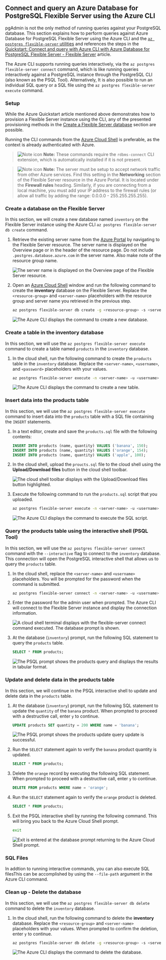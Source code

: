 ## Connect and query an Azure Database for PostgreSQL Flexible Server using the Azure CLI

pgAdmin is not the only method of running queries against your PostgreSQL database. This section explains how to perform queries against Azure Database for PostgreSQL Flexible Server using the Azure CLI and the [`az postgres flexible-server` utilities](https://learn.microsoft.com/cli/azure/postgres/flexible-server?view=azure-cli-latest) and references the steps in the [Quickstart: Connect and query with Azure CLI with Azure Database for PostgreSQL Flexible Server - Flexible Server](https://learn.microsoft.com/azure/postgresql/flexible-server/connect-azure-cli#create-a-database) article.

The Azure CLI supports running queries interactively, via the `az postgres flexible-server connect` command, which is like running queries interactively against a PostgreSQL instance through the PostgreSQL CLI (also known as the PSQL Tool). Alternatively, It is also possible to run an individual SQL query or a SQL file using the `az postgres flexible-server execute` command.

### Setup

While the Azure Quickstart article mentioned above demonstrates how to provision a Flexible Server instance using the CLI, any of the presented provisioning methods in the [Create a Flexible Server database](./03_00_Getting_Started_Provision_PostgreSQL_Flexible_Server.md) section are possible.

Running the CLI commands from the [Azure Cloud Shell](https://shell.azure.com) is preferable, as the context is already authenticated with Azure.

>![Note icon](media/note.png "Note") **Note:** These commands require the `rdbms-connect` CLI extension, which is automatically installed if it is not present.

>![Note icon](media/note.png "Note") **Note:** The server must be setup to accept network traffic from other Azure services. Find this setting in the **Networking** section of the Flexible Server resource in the Azure Portal. It is located under the **Firewall rules** heading. Similarly, if you are connecting from a local machine, you must add your IP address to the firewall rules (or allow all traffic by adding the range: 0.0.0.0 - 255.255.255.255).

### Create a database on the Flexible Server

In this section, we will create a new database named `inventory` on the Flexible Server instance using the Azure CLI `az postgres flexible-server db create` command.

1. Retrieve the existing server name from the [Azure Portal](https://portal.azure.com) by navigating to the Flexible Server resource. The server name is displayed on the Overview page or in the header of the resource page. Do not include `.postgres.database.azure.com` in the server name. Also make note of the resource group name.

    ![The server name is displayed on the Overview page of the Flexible Server resource.](media/azure-portal-flexible-server-overview-server-name.png "Azure Portal server name")

2. Open an [Azure Cloud Shell](https://shell.azure.com/) window and run the following command to create the **inventory** database on the Flexible Server. Replace the `<resource-group>` and `<server-name>` placeholders with the resource group and server name you retrieved in the previous step.

    ```bash
    az postgres flexible-server db create -g <resource-group> -s <server-name> -d inventory
    ```

    ![The Azure CLI displays the command to create a new database.](media/az-postgres-flexible-server-create-database.png "Azure CLI create database")

### Create a table in the inventory database

In this section, we will use the `az postgres flexible-server execute` command to create a table named `products` in the `inventory` database.

1. In the cloud shell, run the following command to create the `products` table in the `inventory` database. Replace the `<server-name>`, `<username>`, and `<password>` placeholders with your values.

    ```bash
    az postgres flexible-server execute -n <server-name> -u <username> -p <password> -d inventory -q "CREATE TABLE products (id serial PRIMARY KEY, name VARCHAR(50), quantity INTEGER);"
    ```

    ![The Azure CLI displays the command to create a new table.](media/az-postgres-flexible-server-create-table.png "Azure CLI create table")

### Insert data into the products table

In this section, we will use the `az postgres flexible-server execute` command to insert data into the `products` table with a SQL file containing the `INSERT` statements.

1. In a text editor, create and save the `products.sql` file with the following contents:

    ```sql
    INSERT INTO products (name, quantity) VALUES ('banana', 150);
    INSERT INTO products (name, quantity) VALUES ('orange', 154);
    INSERT INTO products (name, quantity) VALUES ('apple', 100);
    ```

2. In the cloud shell, upload the `proucts.sql` file to the cloud shell using the **Upload/Download files** button in the cloud shell toolbar.

    ![The cloud shell toolbar displays with the Upload/Download files button highlighted.](media/cloud-shell-upload-download-files.png "Upload/Download files")

3. Execute the following command to run the `products.sql` script that you uploaded.

    ```bash
    az postgres flexible-server execute -n <server-name> -u <username> -p <password> -d inventory -f products.sql
    ```

    ![The Azure CLI displays the command to execute the SQL script.](media/az-postgres-flexible-server-execute-script.png "Azure CLI execute script")

### Query the products table using the interactive shell (PSQL Tool)

In this section, we will use the `az postgres flexible-server connect` command with the `--interactive` flag to connect to the `inventory` database. This connection will open the PostgreSQL interactive shell that allows us to query the `products` table.

1. In the cloud shell, replace the `<server-name>` and `<username>` placeholders. You will be prompted for the password when the command is submitted.

    ```bash
    az postgres flexible-server connect -n <server-name> -u <username> -d inventory --interactive
    ```

2. Enter the password for the admin user when prompted. The Azure CLI will connect to the Flexible Server instance and display the connection information.

    ![A cloud shell terminal displays with the flexible-server connect command executed. The database prompt is shown.](media/db-connected-cli-postgres-prompt.png "Connect to the Flexible Server admin database: inventory")

3. At the database (`inventory`) prompt, run the following SQL statement to query the `products` table.

    ```sql
    SELECT * FROM products;
    ```

    ![The PSQL prompt shows the products query and displays the results in tabular format.](media/cli_psql_products_selection.png "PSQL products query result")

### Update and delete data in the products table

In this section, we will continue in the PSQL interactive shell to update and delete data in the `products` table.

1. At the database (`inventory`) prompt, run the following SQL statement to update the `quantity` of the `banana` product. When prompted to proceed with a destructive call, enter `y` to continue.

    ```sql
    UPDATE products SET quantity = 200 WHERE name = 'banana';
    ```

    ![The PSQL prompt shows the products update query update is successful.](media/cli_psql_products_update.png "PSQL update product query result")

2. Run the `SELECT` statement again to verify the `banana` product quantity is updated.

    ```sql
    SELECT * FROM products;
    ```

3. Delete the `orange` record by executing the following SQL statement. When prompted to proceed with a destructive call, enter `y` to continue.

    ```sql
    DELETE FROM products WHERE name = 'orange';
    ```

4. Run the `SELECT` statement again to verify the `orange` product is deleted.

    ```sql
    SELECT * FROM products;
    ```

5. Exit the PSQL interactive shell by running the following command. This will bring you back to the Azure Cloud Shell prompt.

    ```bash
    exit
    ```

    ![Exit is entered at the database prompt returning to the Azure Cloud Shell prompt.](media/cli-exit-psql-interactive-shell.png "Exit the PSQL interactive shell")

### SQL Files

In addtion to running interactive commands, you can also execute SQL filesThis can be accomplished by using the `--file-path` argument in the Azure CLI command.

### Clean up - Delete the database

In this section, we will use the `az postgres flexible-server db delete` command to delete the `inventory` database.

1. In the cloud shell, run the following command to delete the **inventory** database. Replace the `<resource-group>` and `<server-name>` placeholders with your values. When prompted to confirm the deletion, enter `y` to continue.

    ```bash
    az postgres flexible-server db delete -g <resource-group> -s <server-name> -d inventory
    ```

    ![The Azure CLI displays the command to delete the database.](media/az-postgres-flexible-server-delete-database.png "Azure CLI delete database")
